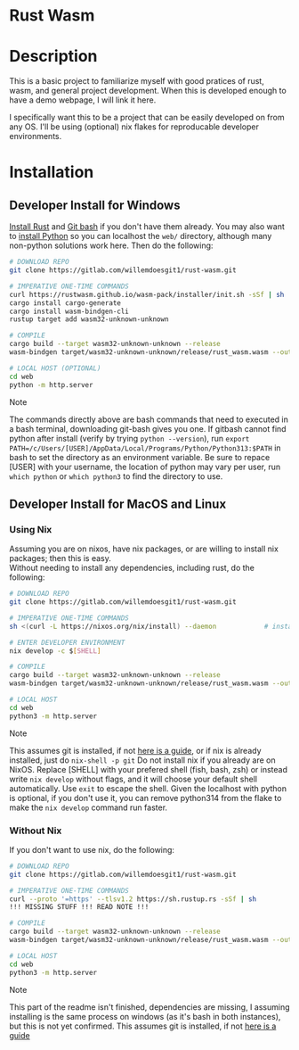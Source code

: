 # Rust Wasm

# Description

This is a basic project to familiarize myself with good pratices of rust, wasm, and general project development. When this is developed enough to have a demo webpage, I will link it here.

I specifically want this to be a project that can be easily developed on from any OS. I'll be using (optional) nix flakes for reproducable developer environments.

# Installation

## Developer Install for Windows
[Install Rust](https://www.rust-lang.org/tools/install) and [Git bash](https://git-scm.com/downloads/win) if you don't have them already. 
You may also want to [install Python](https://www.python.org/downloads/) so you can localhost the `web/` directory, although many non-python solutions work here.
Then do the following:

```bash
# DOWNLOAD REPO
git clone https://gitlab.com/willemdoesgit1/rust-wasm.git

# IMPERATIVE ONE-TIME COMMANDS
curl https://rustwasm.github.io/wasm-pack/installer/init.sh -sSf | sh       # install wasm-pack
cargo install cargo-generate                                                # install cargo-generate (this may take a while)
cargo install wasm-bindgen-cli                                              # wasm-bindgen-cli
rustup target add wasm32-unknown-unknown                                    # setup for compilation wasm32-unknown-unknown

# COMPILE
cargo build --target wasm32-unknown-unknown --release                           # compile
wasm-bindgen target/wasm32-unknown-unknown/release/rust_wasm.wasm --out-dir web --target web # load to web directory

# LOCAL HOST (OPTIONAL)
cd web
python -m http.server
```

> [!NOTE]
> The commands directly above are bash commands that need to executed in a bash terminal, downloading git-bash gives you one.
> If gitbash cannot find python after install (verify by trying `python --version`), run `export PATH=/c/Users/[USER]/AppData/Local/Programs/Python/Python313:$PATH` in bash to set the directory as an environment variable. Be sure to repace [USER] with your username, the location of python may vary per user, run `which python` or `which python3` to find the directory to use.


## Developer Install for MacOS and Linux
### Using Nix
Assuming you are on nixos, have nix packages, or are willing to install nix packages; then this is easy. <br>
Without needing to install any dependencies, including rust, do the following:

```bash
# DOWNLOAD REPO
git clone https://gitlab.com/willemdoesgit1/rust-wasm.git

# IMPERATIVE ONE-TIME COMMANDS
sh <(curl -L https://nixos.org/nix/install) --daemon            # install nix

# ENTER DEVELOPER ENVIRONMENT
nix develop -c $[SHELL]

# COMPILE
cargo build --target wasm32-unknown-unknown --release                           # compile
wasm-bindgen target/wasm32-unknown-unknown/release/rust_wasm.wasm --out-dir web --target web # load to web directory

# LOCAL HOST
cd web
python3 -m http.server
```

> [!NOTE]
> This assumes git is installed, if not [here is a guide](https://git-scm.com/downloads/linux), or if nix is already installed, just do `nix-shell -p git`
> Do not install nix if you already are on NixOS.
> Replace [SHELL] with your prefered shell (fish, bash, zsh) or instead write `nix develop` without flags, and it will choose your default shell automatically.
> Use `exit` to escape the shell.
> Given the localhost with python is optional, if you don't use it, you can remove python314 from the flake to make the `nix develop` command run faster.

### Without Nix 
If you don't want to use nix, do the following: <br>

```bash
# DOWNLOAD REPO
git clone https://gitlab.com/willemdoesgit1/rust-wasm.git

# IMPERATIVE ONE-TIME COMMANDS
curl --proto '=https' --tlsv1.2 https://sh.rustup.rs -sSf | sh
!!! MISSING STUFF !!! READ NOTE !!!

# COMPILE
cargo build --target wasm32-unknown-unknown --release                                       # compile
wasm-bindgen target/wasm32-unknown-unknown/release/rust_wasm.wasm --out-dir . && mv rust_* web/ # load to web directory

# LOCAL HOST
cd web
python3 -m http.server
```

> [!NOTE]
> This part of the readme isn't finished, dependencies are missing, I assuming installing is the same process on windows (as it's bash in both instances), but this is not yet confirmed.
> This assumes git is installed, if not [here is a guide](https://git-scm.com/downloads/linux)